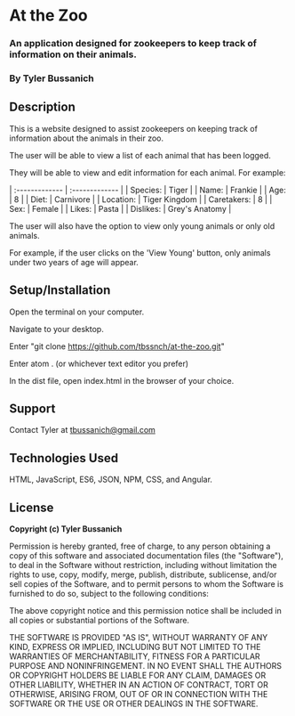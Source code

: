 # At the Zoo
### An application designed for zookeepers to keep track of information on their animals.
### **By Tyler Bussanich**

## Description

This is a website designed to assist zookeepers on keeping track of information about the animals in their zoo.

The user will be able to view a list of each animal that has been logged.

They will be able to view and edit information for each animal. For example:

| :------------- | :------------- |
| Species:       | Tiger          |
| Name:          | Frankie        |
| Age:           | 8              |
| Diet:          | Carnivore      |
| Location:      | Tiger Kingdom  |
| Caretakers:    | 8              |
| Sex:           | Female         |
| Likes:         | Pasta          |
| Dislikes:      | Grey's Anatomy |

The user will also have the option to view only young animals or only old animals.

For example, if the user clicks on the 'View Young' button, only animals under two years of age will appear. 


## Setup/Installation

Open the terminal on your computer.

Navigate to your desktop.

Enter "git clone https://github.com/tbssnch/at-the-zoo.git"

Enter atom . (or whichever text editor you prefer)

In the dist file, open index.html in the browser of your choice.


## Support

Contact Tyler at tbussanich@gmail.com

## Technologies Used

HTML, JavaScript, ES6, JSON, NPM, CSS, and Angular.


## License

**Copyright (c) Tyler Bussanich**

Permission is hereby granted, free of charge, to any person obtaining a copy
of this software and associated documentation files (the "Software"), to deal
in the Software without restriction, including without limitation the rights
to use, copy, modify, merge, publish, distribute, sublicense, and/or sell
copies of the Software, and to permit persons to whom the Software is
furnished to do so, subject to the following conditions:

The above copyright notice and this permission notice shall be included in all
copies or substantial portions of the Software.

THE SOFTWARE IS PROVIDED "AS IS", WITHOUT WARRANTY OF ANY KIND, EXPRESS OR
IMPLIED, INCLUDING BUT NOT LIMITED TO THE WARRANTIES OF MERCHANTABILITY,
FITNESS FOR A PARTICULAR PURPOSE AND NONINFRINGEMENT. IN NO EVENT SHALL THE
AUTHORS OR COPYRIGHT HOLDERS BE LIABLE FOR ANY CLAIM, DAMAGES OR OTHER
LIABILITY, WHETHER IN AN ACTION OF CONTRACT, TORT OR OTHERWISE, ARISING FROM,
OUT OF OR IN CONNECTION WITH THE SOFTWARE OR THE USE OR OTHER DEALINGS IN THE
SOFTWARE.
